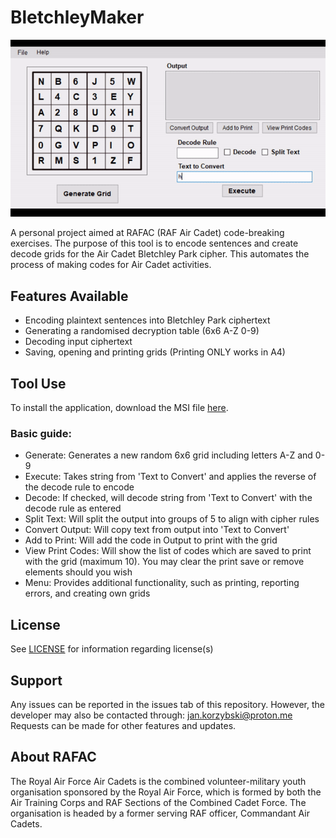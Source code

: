 # BletchleyMaker
![Program Demo](./image.gif)

A personal project aimed at RAFAC (RAF Air Cadet) code-breaking exercises. The purpose of this tool is to encode sentences and create decode grids for the Air Cadet Bletchley Park cipher. This automates the process of making codes for Air Cadet activities.

## Features Available
- Encoding plaintext sentences into Bletchley Park ciphertext
- Generating a randomised decryption table (6x6 A-Z 0-9)
- Decoding input ciphertext
- Saving, opening and printing grids (Printing ONLY works in A4)

## Tool Use
To install the application, download the MSI file [here](https://github.com/shr0m/BletchleyMaker/releases/tag/v2.1.0.0).

### Basic guide:
- Generate: Generates a new random 6x6 grid including letters A-Z and 0-9
- Execute: Takes string from 'Text to Convert' and applies the reverse of the decode rule to encode
- Decode: If checked, will decode string from 'Text to Convert' with the decode rule as entered
- Split Text: Will split the output into groups of 5 to align with cipher rules
- Convert Output: Will copy text from output into 'Text to Convert'
- Add to Print: Will add the code in Output to print with the grid
- View Print Codes: Will show the list of codes which are saved to print with the grid (maximum 10). You may clear the print save or remove elements should you wish
- Menu: Provides additional functionality, such as printing, reporting errors, and creating own grids

## License
See [LICENSE](./LICENSE) for information regarding license(s)

## Support
Any issues can be reported in the issues tab of this repository. However, the developer may also be contacted through: jan.korzybski@proton.me
Requests can be made for other features and updates.

## About RAFAC
The Royal Air Force Air Cadets is the combined volunteer-military youth organisation sponsored by the Royal Air Force, which is formed by both the Air Training Corps and RAF Sections of the Combined Cadet Force. The organisation is headed by a former serving RAF officer, Commandant Air Cadets.
